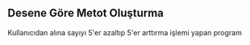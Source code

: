 ## Desene Göre Metot Oluşturma

Kullanıcıdan alına sayıyı 5'er azaltıp 5'er arttırma işlemi yapan program
